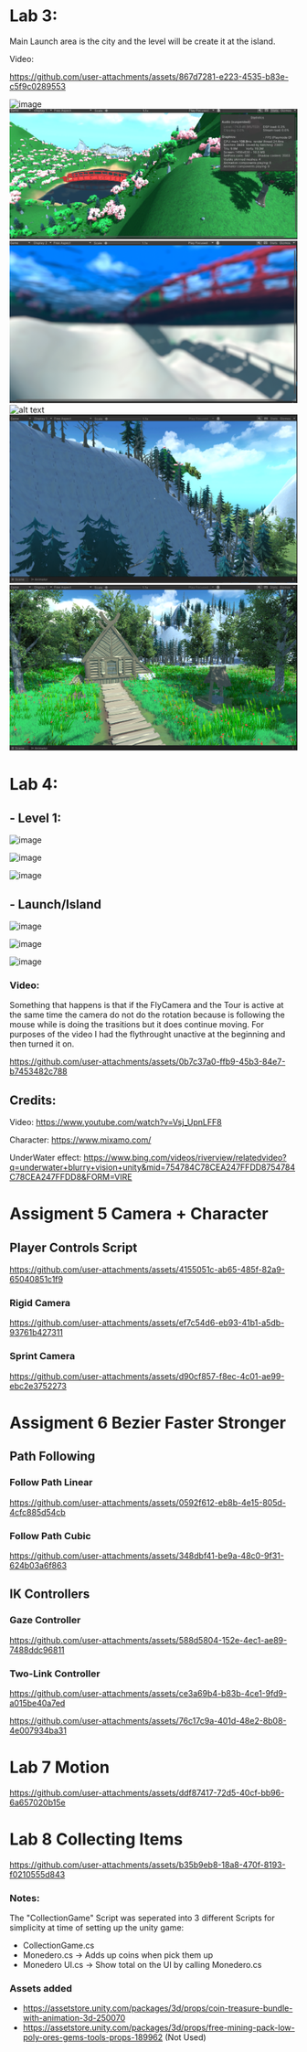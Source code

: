 # Lab 3:
Main Launch area is the city and the level will be create it at the island.

Video: 


https://github.com/user-attachments/assets/867d7281-e223-4535-b83e-c5f9c0289553



![image](https://github.com/user-attachments/assets/dc4a5c2b-d0e8-44f3-919e-df3a5f147077)
![alt text](image.png)
![alt text](image-1.png)
![alt text](image-2.png)
![alt text](image-3.png)
![alt text](image-4.png)

# Lab 4:
##    - Level 1:

![image](https://github.com/user-attachments/assets/bb833f2a-adf4-4400-9793-e789632e0ee1)

![image](https://github.com/user-attachments/assets/3f491316-dd6c-45aa-8bfc-529b052cdc99)

![image](https://github.com/user-attachments/assets/7c7ba2f0-b3a1-44cf-bd5d-254e83f01fc1)


##    - Launch/Island

![image](https://github.com/user-attachments/assets/db72b18d-46b3-4aa6-ba35-158e6f1b1589)

![image](https://github.com/user-attachments/assets/02154cd1-96e0-4e7e-9bfc-d4e6fdb075ff)

![image](https://github.com/user-attachments/assets/b258401a-b781-4d5e-8e70-ffc63c5788cd)


### Video: 

Something that happens is that if the FlyCamera and the Tour is active at the same time the camera do not do the rotation because is following the mouse while is doing the trasitions but it does continue moving. For purposes of the video I had the flythrought unactive at the beginning and then turned it on.

https://github.com/user-attachments/assets/0b7c37a0-ffb9-45b3-84e7-b7453482c788

## Credits:

Video: https://www.youtube.com/watch?v=Vsj_UpnLFF8

Character: https://www.mixamo.com/

UnderWater effect: https://www.bing.com/videos/riverview/relatedvideo?q=underwater+blurry+vision+unity&mid=754784C78CEA247FFDD8754784C78CEA247FFDD8&FORM=VIRE


# Assigment 5 Camera + Character

  ## Player Controls Script

https://github.com/user-attachments/assets/4155051c-ab65-485f-82a9-65040851c1f9

  ### Rigid Camera

https://github.com/user-attachments/assets/ef7c54d6-eb93-41b1-a5db-93761b427311

  ### Sprint Camera

https://github.com/user-attachments/assets/d90cf857-f8ec-4c01-ae99-ebc2e3752273

# Assigment 6 Bezier Faster Stronger
## Path Following
### Follow Path Linear
https://github.com/user-attachments/assets/0592f612-eb8b-4e15-805d-4cfc885d54cb

### Follow Path Cubic
https://github.com/user-attachments/assets/348dbf41-be9a-48c0-9f31-624b03a6f863

## IK Controllers
### Gaze Controller
https://github.com/user-attachments/assets/588d5804-152e-4ec1-ae89-7488ddc96811

### Two-Link Controller

https://github.com/user-attachments/assets/ce3a69b4-b83b-4ce1-9fd9-a015be40a7ed



https://github.com/user-attachments/assets/76c17c9a-401d-48e2-8b08-4e007934ba31


# Lab 7 Motion

https://github.com/user-attachments/assets/ddf87417-72d5-40cf-bb96-6a657020b15e


# Lab 8 Collecting Items

https://github.com/user-attachments/assets/b35b9eb8-18a8-470f-8193-f0210555d843

### Notes:
  The "CollectionGame" Script was seperated into 3 different Scripts for simplicity at time of setting up the unity game:
  - CollectionGame.cs
  - Monedero.cs -> Adds up coins when pick them up
  - Monedero UI.cs -> Show total on the UI by calling Monedero.cs

### Assets added
  - https://assetstore.unity.com/packages/3d/props/coin-treasure-bundle-with-animation-3d-250070
  - https://assetstore.unity.com/packages/3d/props/free-mining-pack-low-poly-ores-gems-tools-props-189962 (Not Used)
